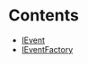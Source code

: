 

# Contents
- [IEvent](IEvent.sol/interface.IEvent.md)
- [IEventFactory](IEventFactory.sol/interface.IEventFactory.md)
